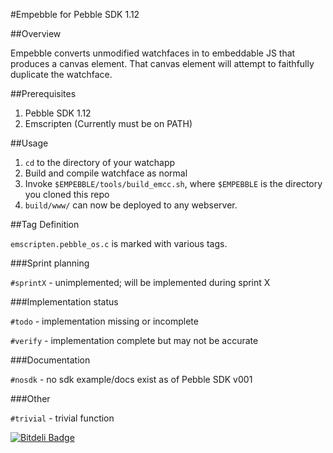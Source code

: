 #Empebble for Pebble SDK 1.12

##Overview

Empebble converts unmodified watchfaces in to embeddable JS that produces a canvas element. That canvas element will attempt to faithfully duplicate the watchface.

##Prerequisites

1. Pebble SDK 1.12
2. Emscripten (Currently must be on PATH)

##Usage

1. `cd` to the directory of your watchapp
2. Build and compile watchface as normal
3. Invoke `$EMPEBBLE/tools/build_emcc.sh`, where `$EMPEBBLE` is the directory you cloned this repo
4. `build/www/` can now be deployed to any webserver.

##Tag Definition

`emscripten.pebble_os.c` is marked with various tags.

###Sprint planning

`#sprintX` - unimplemented; will be implemented during sprint X

###Implementation status

`#todo` - implementation missing or incomplete

`#verify` - implementation complete but may not be accurate

###Documentation

`#nosdk` - no sdk example/docs exist as of Pebble SDK v001

###Other

`#trivial` - trivial function


[![Bitdeli Badge](https://d2weczhvl823v0.cloudfront.net/abl/empebble/trend.png)](https://bitdeli.com/free "Bitdeli Badge")

